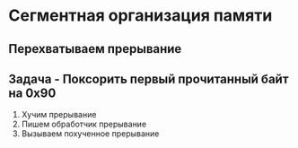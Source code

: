 # Сегментная организация памяти

## Перехватываем прерывание

## Задача - Поксорить первый прочитанный байт на 0x90

1. Хучим прерывание
2. Пишем обработчик прерывание
3. Вызываем похученное прерывание